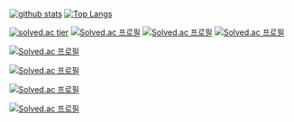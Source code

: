 [![github stats](https://github-readme-stats.vercel.app/api?username=d-h-k)](https://github.com/d-h-k/github-readme-stats)   [![Top Langs](https://github-readme-stats.vercel.app/api/top-langs/?username=d-h-k)](https://github.com/d-h-k/github-readme-stats)

[![solved.ac tier](http://mazassumnida.wtf/api/generate_badge?boj=kdog1503)](https://solved.ac/kdog1503)
[![Solved.ac 프로필](http://mazassumnida.wtf/api/v2/generate_badge?boj={kdog1503})](https://solved.ac/{kdog1503})
[![Solved.ac
프로필](http://mazassumnida.wtf/api/mini/generate_badge?boj={handle})](https://solved.ac/{handle})
[![Solved.ac
프로필](http://mazassumnida.wtf/api/generate_badge?boj={handle})](https://solved.ac/{handle})




[![Solved.ac
프로필](http://mazassumnida.wtf/api/mini/generate_badge?boj=kdog1503)](https://github.com/mazassumnida/mazassumnida)

[![Solved.ac
프로필](http://mazassumnida.wtf/api/v2/generate_badge?boj=kdog1503)](https://solved.ac/kdog1503)

[![Solved.ac
프로필](http://mazassumnida.wtf/api/generate_badge?boj=kdog1503)](https://solved.ac/kdog1503)

[![Solved.ac
프로필](http://mazassumnida.wtf/api/v2/generate_badge?boj=kdog1503)](https://solved.ac/kdog1503)
